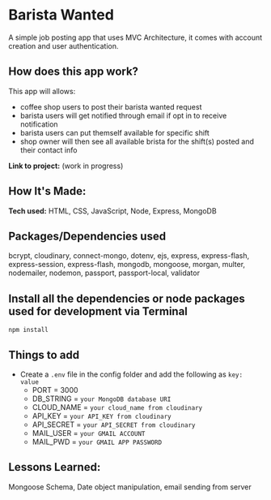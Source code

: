 # Barista Wanted #
A simple job posting app that uses MVC Architecture, it comes with account creation and user authentication.

## How does this app work?
This app will allows:
- coffee shop users to post their barista wanted request 
- barista users will get notified through email if opt in to receive notification
- barista users can put themself available for specific shift
- shop owner will then see all available brista for the shift(s) posted and their contact info

**Link to project:** (work in progress)

## How It's Made:
**Tech used:** HTML, CSS, JavaScript, Node, Express, MongoDB 

## Packages/Dependencies used 
bcrypt, cloudinary, connect-mongo, dotenv, ejs, express, express-flash, express-session, express-flash, mongodb, mongoose, morgan, multer, nodemailer, nodemon, passport, passport-local, validator

## Install all the dependencies or node packages used for development via Terminal
`npm install` 

## Things to add
- Create a `.env` file in the config folder and add the following as `key: value` 
  - PORT = 3000 
  - DB_STRING = `your MongoDB database URI`
  - CLOUD_NAME = `your cloud_name from cloudinary`
  - API_KEY = `your API_KEY from cloudinary`
  - API_SECRET = `your API_SECRET from cloudinary`
  - MAIL_USER = `your GMAIL ACCOUNT`
  - MAIL_PWD = `your GMAIL APP PASSWORD`

## Lessons Learned:
Mongoose Schema, Date object manipulation, email sending from server
